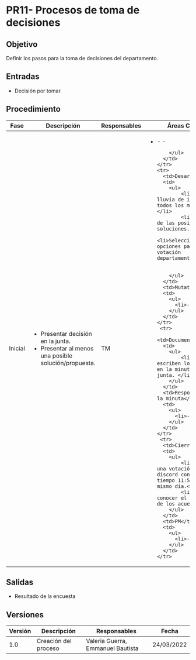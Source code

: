 # PR11- Procesos de toma de decisiones

## Objetivo

Definir los pasos para la toma de decisiones del departamento.


## Entradas

- Decisión por tomar.

## Procedimiento

<table>
    <thead>
        <th>Fase</th>
        <th>Descripción</th>
        <th>Responsables</th>
        <th>Áreas CMMI</th>
    </thead>

<tbody>
    <tr>
      <td>Inicial</td>
      <td>
        <ul>
            <li>Presentar decisión en la junta.</li>
			<li>Presentar al menos una posible solución/propuesta.</li>
        </ul>
      </td>
      <td>TM</td>
      <td>
        <ul>
          <li>- -</li>
     
        </ul>
      </td>
    </tr>
    <tr>
      <td>Desarrollo</td>
      <td>
        <ul>
            <li>Se realiza lluvia de ideas con todos los miembros.</li>
			<li>Análisis de las posibles soluciones.</li>
			<li>Seleccionar opciones para la votación departamental.</li>
			
			
        </ul>
      </td>
      <td>Mutate</td>
      <td>
        <ul>
          <li>- -</li>
        </ul>
      </td>
    </tr>
     <tr>
      <td>Documentación</td>
      <td>
        <ul>
            <li>Se escriben los acuerdos en la minuta de la junta. </li>
        </ul>
      </td>
      <td>Responsable de la minuta</td>
      <td>
        <ul>
          <li>- -</li>
        </ul>
      </td>
    </tr>
	 <tr>
      <td>Cierre</td>
      <td>
        <ul>
            <li>Se realiza una votación en discord con límite de tiempo 11:59 pm del mismo día.</li>
			<li>Se da a conocer el resultado de los acuerdos.</li>
        </ul>
      </td>
      <td>PM</td>
      <td>
        <ul>
          <li>- -</li>
        </ul>
      </td>
    </tr>
  </tbody>
</table>

## Salidas

- Resultado de la encuesta


## Versiones

| Versión | Descripción                      | Responsables   | Fecha      |
| ------- | -------------------------------- | -------------- | ---------- |
| 1.0     | Creación del proceso         | Valeria Guerra, Emmanuel Bautista | 24/03/2022  |

